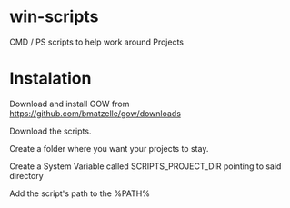 # win-scripts
CMD / PS scripts to help work around Projects

# Instalation

Download and install GOW from https://github.com/bmatzelle/gow/downloads

Download the scripts.

Create a folder where you want your projects to stay.

Create a System Variable called SCRIPTS_PROJECT_DIR pointing to said directory

Add the script's path to the %PATH%
